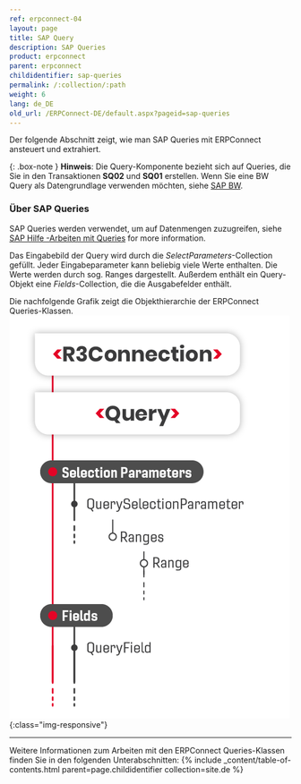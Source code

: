 ```yaml
---
ref: erpconnect-04
layout: page
title: SAP Query
description: SAP Queries
product: erpconnect
parent: erpconnect
childidentifier: sap-queries
permalink: /:collection/:path
weight: 6
lang: de_DE
old_url: /ERPConnect-DE/default.aspx?pageid=sap-queries
---
```


Der folgende Abschnitt zeigt, wie man SAP Queries mit ERPConnect ansteuert und extrahiert.

{: .box-note }
**Hinweis**: Die Query-Komponente bezieht sich auf Queries, die Sie in den Transaktionen **SQ02** und **SQ01** erstellen.
Wenn Sie eine BW Query als Datengrundlage verwenden möchten, siehe [SAP BW](./sap-bw).

### Über SAP Queries

SAP Queries werden verwendet, um auf Datenmengen zuzugreifen, siehe [SAP Hilfe -Arbeiten mit Queries](https://help.sap.com/viewer/b1c834a22d05483b8a75710743b5ff26/7.51.6/de-DE/0e05493bbccf41a79caed7099c82bd48.html) for more information.


Das Eingabebild der Query wird durch die *SelectParameters*-Collection gefüllt. 
Jeder Eingabeparameter kann beliebig viele Werte enthalten. 
Die Werte werden durch sog. Ranges dargestellt. 
Außerdem enthält ein Query-Objekt eine *Fields*-Collection, die die Ausgabefelder enthält. 

Die nachfolgende Grafik zeigt die Objekthierarchie der ERPConnect Queries-Klassen. <br>
![SAP-Query-Object-Model](/img/content/SAP-Query-Object-Model.png){:class="img-responsive"}

*****
Weitere Informationen zum Arbeiten mit den ERPConnect Queries-Klassen finden Sie in den folgenden Unterabschnitten:
{% include _content/table-of-contents.html parent=page.childidentifier collection=site.de %}